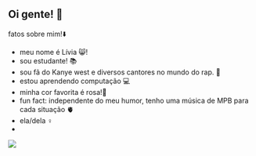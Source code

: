 ## Oi gente! 🫶

fatos sobre mim!⬇️

- meu nome é Lívia 😸!
- sou estudante! 📚
- sou fã do Kanye west e diversos cantores no mundo do rap. 🎵
- estou aprendendo computação 💻
- minha cor favorita é rosa!🩷
- fun fact: independente do meu humor, tenho uma música de MPB para cada situação 🫀
- ela/dela ♀️
-
![](https://tenor.com/pt-BR/view/cute-gif-26223648)
